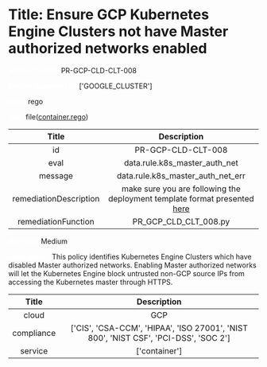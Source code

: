 



# Title: Ensure GCP Kubernetes Engine Clusters not have Master authorized networks enabled


***<font color="white">Master Test Id:</font>*** PR-GCP-CLD-CLT-008

***<font color="white">Master Snapshot Id:</font>*** ['GOOGLE_CLUSTER']

***<font color="white">type:</font>*** rego

***<font color="white">rule:</font>*** file([container.rego])  
  
  
  
  

|Title|Description|
| :---: | :---: |
|id|PR-GCP-CLD-CLT-008|
|eval|data.rule.k8s_master_auth_net|
|message|data.rule.k8s_master_auth_net_err|
|remediationDescription|make sure you are following the deployment template format presented <a href='https://cloud.google.com/kubernetes-engine/docs/reference/rest/v1/projects.locations.clusters' target='_blank'>here</a>|
|remediationFunction|PR_GCP_CLD_CLT_008.py|


***<font color="white">Severity:</font>*** Medium

***<font color="white">Description:</font>*** This policy identifies Kubernetes Engine Clusters which have disabled Master authorized networks. Enabling Master authorized networks will let the Kubernetes Engine block untrusted non-GCP source IPs from accessing the Kubernetes master through HTTPS.  
  
  

|Title|Description|
| :---: | :---: |
|cloud|GCP|
|compliance|['CIS', 'CSA-CCM', 'HIPAA', 'ISO 27001', 'NIST 800', 'NIST CSF', 'PCI-DSS', 'SOC 2']|
|service|['container']|



[container.rego]: https://github.com/prancer-io/prancer-compliance-test/tree/master/google/cloud/container.rego
